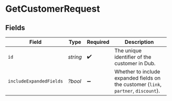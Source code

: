 # GetCustomerRequest


## Fields

| Field                                                                               | Type                                                                                | Required                                                                            | Description                                                                         |
| ----------------------------------------------------------------------------------- | ----------------------------------------------------------------------------------- | ----------------------------------------------------------------------------------- | ----------------------------------------------------------------------------------- |
| `id`                                                                                | *string*                                                                            | :heavy_check_mark:                                                                  | The unique identifier of the customer in Dub.                                       |
| `includeExpandedFields`                                                             | *?bool*                                                                             | :heavy_minus_sign:                                                                  | Whether to include expanded fields on the customer (`link`, `partner`, `discount`). |
